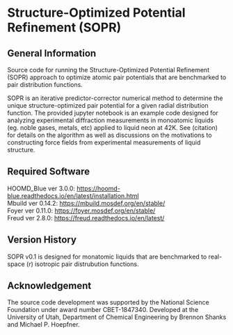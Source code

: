# Structure-Optimized Potential Refinement (SOPR)
 
## General Information
Source code for running the Structure-Optimized Potential Refinement (SOPR) approach to optimize atomic pair potentials that are benchmarked to pair distribution functions. 

SOPR is an iterative predictor-corrector numerical method to determine the unique structure-optimized pair potential for a given radial distribution function. The provided jupyter notebook is an example code designed for analyzing experimental diffraction measurements in monoatomic liquids (eg. noble gases, metals, etc) applied to liquid neon at 42K. See (citation) for details on the algorithm as well as discussions on the motivations to constructing force fields from experimental measurements of liquid structure.    

## Required Software
HOOMD_Blue ver 3.0.0: https://hoomd-blue.readthedocs.io/en/latest/installation.html <br />
Mbuild ver 0.14.2: https://mbuild.mosdef.org/en/stable/ <br />
Foyer ver 0.11.0: https://foyer.mosdef.org/en/stable/ <br />
Freud ver 2.8.0: https://freud.readthedocs.io/en/latest/ <br />

## Version History
SOPR v0.1 is designed for monatomic liquids that are benchmarked to real-space (r) isotropic pair distrubution functions. 

## Acknowledgement
The source code development was supported by the National Science Foundation under award number CBET-1847340. Developed at the University of Utah, Department of Chemical Engineering by Brennon Shanks and Michael P. Hoepfner.  
